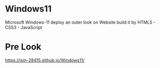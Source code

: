 # Windows11
Microsoft Windows-11 deploy an outer look on Website build it by HTML5 - CSS3 - JavaScript


# Pre Look
https://jsm-28415.github.io/Windows11/
